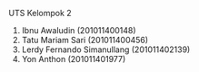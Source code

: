 UTS Kelompok 2

1. Ibnu Awaludin              (201011400148)
2. Tatu Mariam Sari           (201011400456)
3. Lerdy Fernando Simanullang (201011402139)
4. Yon Anthon                 (201011401977)
